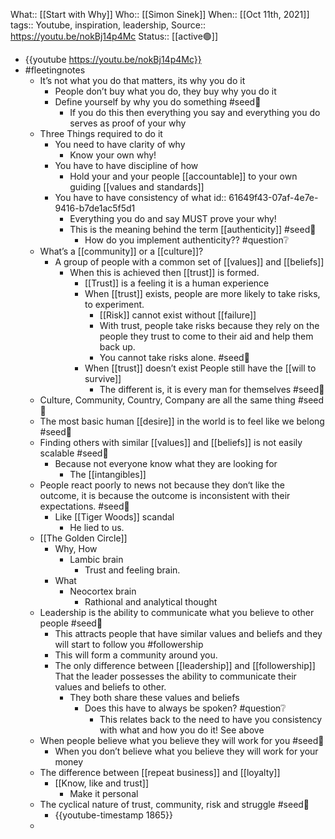 What:: [[Start with Why]]
Who:: [[Simon Sinek]]
When:: [[Oct 11th, 2021]] 
tags:: Youtube, inspiration, leadership, 
Source:: https://youtu.be/nokBj14p4Mc
Status:: [[active🟢]]

- {{youtube https://youtu.be/nokBj14p4Mc}}
- #fleetingnotes
	- It’s not what you do that matters, its why you do it
		- People don’t buy what you do, they buy why you do it
		- Define yourself by why you do something #seed🌰
			- If you do this then everything you say and everything you do serves as proof of your why
	- Three Things required to do it
		- You need to have clarity of why
			- Know your own why!
		- You have to have discipline of how
			- Hold your and your people [[accountable]] to your own guiding [[values and standards]]
		- You have to have consistency of what
		  id:: 61649f43-07af-4e7e-9416-b7de1ac5f5d1
			- Everything you do and say MUST prove your why!
			- This is the meaning behind the term [[authenticity]] #seed🌰
				- How do you implement authenticity?? #question❔
	- What’s a [[community]] or a [[culture]]?
		- A group of people with a common set of [[values]] and [[beliefs]]
			- When this is achieved then [[trust]] is formed.
				- [[Trust]] is a feeling it is a human experience
				- When [[trust]] exists, people are more likely to take risks, to experiment.
					- [[Risk]] cannot exist without [[failure]]
					- With trust, people take risks because they rely on the people they trust to come to their aid and help them back up.
					- You cannot take risks alone. #seed🌰
				- When [[trust]] doesn’t exist People still have the [[will to survive]]
					- The different is, it is every man for themselves #seed🌰
	- Culture, Community, Country, Company are all the same thing #seed🌰
	- The most basic human [[desire]] in the world is to feel like we belong #seed🌰
	- Finding others with similar [[values]] and [[beliefs]] is not easily scalable #seed🌰
		- Because not everyone know what they are looking for
			- The [[intangibles]]
	- People react poorly to news not because they don‘t like the outcome, it is because the outcome is inconsistent with their expectations. #seed🌰
		- Like [[Tiger Woods]] scandal
			- He lied to us.
	- [[The Golden Circle]]
		- Why, How
			- Lambic brain
				- Trust and feeling brain.
		- What
			- Neocortex brain
				- Rathional and analytical thought
	- Leadership is the ability to communicate what you believe to other people #seed🌰
		- This attracts people that have similar values and beliefs and they will start to follow you #followership
		- This will form a community around you.
		- The only difference between [[leadership]] and [[followership]] That the leader possesses the ability to communicate their values and beliefs to other.
			- They both share these values and beliefs
				- Does this have to always be spoken? #question❔
					- This relates back to the need to have you consistency with what and how you do it! See above
	- When people believe what you believe they will work for you #seed🌰
		- When you don’t believe what you believe they will work for your money
	- The difference between [[repeat business]] and [[loyalty]]
		- [[Know, like and trust]]
			- Make it personal
	- The cyclical nature of trust, community, risk and struggle #seed🌰
		- {{youtube-timestamp 1865}}
	-